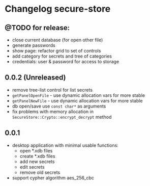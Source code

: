 # Changelog secure-store

## @TODO for release:
- close current database (for open other file)
- generate passwords
- show page: refactor grid to set of controls
- add category for secrets and tree of categories
- credentials: user & password for access to storage

## 0.0.2 (Unreleased)

 * remove tree-list control for list secrets
 * `getPanelOpenFile` - use dynamic allocation vars for more stable
 * `getPanelNewFile` - use dynamic allocation vars for more stable
 * db open/save use `const char*` as arguments
 * fix problems with memory allocation in `SecureStore::Crypto::encrypt_decrypt` method

## 0.0.1

 * desktop application with minimal usable functions:
   * open *.xdb files
   * create *.xdb files
   * add new secrets
   * edit secrets
   * remove old secrets
 * support cypher algorithm aes_256_cbc
